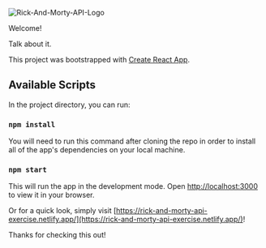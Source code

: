 ![Rick-And-Morty-API-Logo](https://github.com/ryanthomasdonald/airbus-rick-and-morty/assets/88894158/0b75030d-d550-4d39-95fd-bbf01a632997)

Welcome!

Talk about it.

This project was bootstrapped with [Create React App](https://github.com/facebook/create-react-app).

## Available Scripts

In the project directory, you can run:

### `npm install`

You will need to run this command after cloning the repo in order to install all of the app's dependencies on your local machine.

### `npm start`

This will run the app in the development mode. Open [http://localhost:3000](http://localhost:3000) to view it in your browser.

Or for a quick look, simply visit [https://rick-and-morty-api-exercise.netlify.app/](https://rick-and-morty-api-exercise.netlify.app/)!

Thanks for checking this out!
